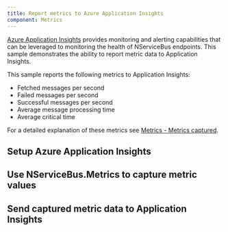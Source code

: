 ```yaml
---
title: Report metrics to Azure Application Insights
component: Metrics
---
```


[Azure Application Insights](https://azure.microsoft.com/en-us/services/application-insights/) provides monitoring and alerting capabilities that can be leveraged to monitoring the health of NServiceBus endpoints. This sample demonstrates the ability to report metric data to Application Insights.

This sample reports the following metrics to Application Insights:

 * Fetched messages per second
 * Failed messages per second
 * Successful messages per second
 * Average message processing time
 * Average critical time

For a detailed explanation of these metrics see [Metrics - Metrics captured](/nservicebus/operations/metrics.md#metrics-captured).


## Setup Azure Application Insights


## Use NServiceBus.Metrics to capture metric values


## Send captured metric data to Application Insights



